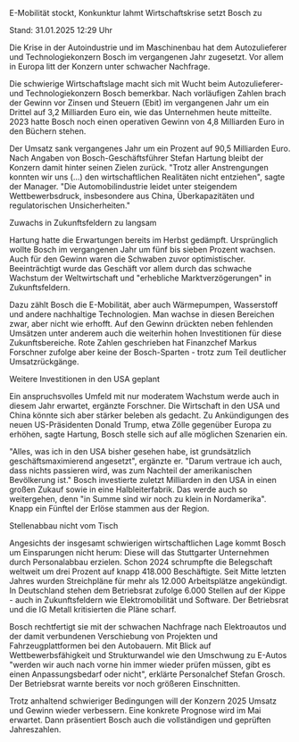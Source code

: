 
 E-Mobilität stockt, Konkunktur lahmt
Wirtschaftskrise setzt Bosch zu


Stand: 31.01.2025 12:29 Uhr


Die Krise in der Autoindustrie und im Maschinenbau hat dem Autozulieferer und Technologiekonzern Bosch im vergangenen Jahr zugesetzt. Vor allem in Europa litt der Konzern unter schwacher Nachfrage.



Die schwierige Wirtschaftslage macht sich mit Wucht beim Autozulieferer- und Technologiekonzern Bosch bemerkbar. Nach vorläufigen Zahlen brach der Gewinn vor Zinsen und Steuern (Ebit) im vergangenen Jahr um ein Drittel auf 3,2 Milliarden Euro ein, wie das Unternehmen heute mitteilte. 2023 hatte Bosch noch einen operativen Gewinn von 4,8 Milliarden Euro in den Büchern stehen. 


Der Umsatz sank vergangenes Jahr um ein Prozent auf 90,5 Milliarden Euro. Nach Angaben von Bosch-Geschäftsführer Stefan Hartung bleibt der Konzern damit hinter seinen Zielen zurück. "Trotz aller Anstrengungen konnten wir uns (...) den wirtschaftlichen Realitäten nicht entziehen", sagte der Manager. "Die Automobilindustrie leidet unter steigendem Wettbewerbsdruck, insbesondere aus China, Überkapazitäten und regulatorischen Unsicherheiten."

Zuwachs in Zukunftsfeldern zu langsam


Hartung hatte die Erwartungen bereits im Herbst gedämpft. Ursprünglich wollte Bosch im vergangenen Jahr um fünf bis sieben Prozent wachsen. Auch für den Gewinn waren die Schwaben zuvor optimistischer. Beeinträchtigt wurde das Geschäft vor allem durch das schwache Wachstum der Weltwirtschaft und "erhebliche Marktverzögerungen" in Zukunftsfeldern.


Dazu zählt Bosch die E-Mobilität, aber auch Wärmepumpen, Wasserstoff und andere nachhaltige Technologien. Man wachse in diesen Bereichen zwar, aber nicht wie erhofft. Auf den Gewinn drückten neben fehlenden Umsätzen unter anderem auch die weiterhin hohen Investitionen für diese Zukunftsbereiche. Rote Zahlen geschrieben hat Finanzchef Markus Forschner zufolge aber keine der Bosch-Sparten - trotz zum Teil deutlicher Umsatzrückgänge.

Weitere Investitionen in den USA geplant


Ein anspruchsvolles Umfeld mit nur moderatem Wachstum werde auch in diesem Jahr erwartet, ergänzte Forschner. Die Wirtschaft in den USA und China könnte sich aber stärker beleben als gedacht. Zu Ankündigungen des neuen US-Präsidenten Donald Trump, etwa Zölle gegenüber Europa zu erhöhen, sagte Hartung, Bosch stelle sich auf alle möglichen Szenarien ein.


"Alles, was ich in den USA bisher gesehen habe, ist grundsätzlich geschäftsmaximierend angesetzt", ergänzte er. "Darum vertraue ich auch, dass nichts passieren wird, was zum Nachteil der amerikanischen Bevölkerung ist." Bosch investierte zuletzt Milliarden in den USA in einen großen Zukauf sowie in eine Halbleiterfabrik. Das werde auch so weitergehen, denn "in Summe sind wir noch zu klein in Nordamerika". Knapp ein Fünftel der Erlöse stammen aus der Region.

Stellenabbau nicht vom Tisch


Angesichts der insgesamt schwierigen wirtschaftlichen Lage kommt Bosch um Einsparungen nicht herum: Diese will das Stuttgarter Unternehmen durch Personalabbau erzielen. Schon 2024 schrumpfte die Belegschaft weltweit um drei Prozent auf knapp 418.000 Beschäftigte. Seit Mitte letzten Jahres wurden Streichpläne für mehr als 12.000 Arbeitsplätze angekündigt. In Deutschland stehen dem Betriebsrat zufolge 6.000 Stellen auf der Kippe - auch in Zukunftsfeldern wie Elektromobilität und Software. Der Betriebsrat und die IG Metall kritisierten die Pläne scharf.


Bosch rechtfertigt sie mit der schwachen Nachfrage nach Elektroautos und der damit verbundenen Verschiebung von Projekten und Fahrzeugplattformen bei den Autobauern. Mit Blick auf Wettbewerbsfähigkeit und Strukturwandel wie den Umschwung zu E-Autos "werden wir auch nach vorne hin immer wieder prüfen müssen, gibt es einen Anpassungsbedarf oder nicht", erklärte Personalchef Stefan Grosch. Der Betriebsrat warnte bereits vor noch größeren Einschnitten.


Trotz anhaltend schwieriger Bedingungen will der Konzern 2025 Umsatz und Gewinn wieder verbessern. Eine konkrete Prognose wird im Mai erwartet. Dann präsentiert Bosch auch die vollständigen und geprüften Jahreszahlen.

